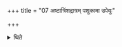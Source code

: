 +++
title = "07 अष्टात्रिंशद्रात्रम् पशुकामा उपेयुः"

+++

<details><summary>थिते</summary>

7. (The performers) desirous of cattle should perform the thirty-eight-day-sacrificial-session. 
</details>
